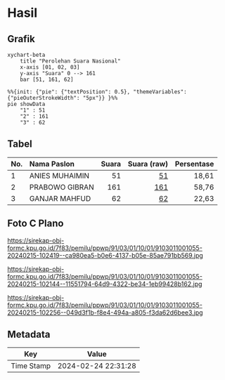 # Hasil

## Grafik

```mermaid
xychart-beta
    title "Perolehan Suara Nasional"
    x-axis [01, 02, 03]
    y-axis "Suara" 0 --> 161
    bar [51, 161, 62]
```

```mermaid
%%{init: {"pie": {"textPosition": 0.5}, "themeVariables": {"pieOuterStrokeWidth": "5px"}} }%%
pie showData
    "1" : 51
    "2" : 161
    "3" : 62
```

## Tabel

| No. | Nama Paslon    | Suara | Suara (raw) | Persentase |
|:--- |:-------------- | -----:| -----------:| ----------:|
| 1   | ANIES MUHAIMIN | 51    | [51][p-1]   | 18,61      |
| 2   | PRABOWO GIBRAN | 161   | [161][p-2]  | 58,76      |
| 3   | GANJAR MAHFUD  | 62    | [62][p-3]   | 22,63      |


[p-1]: https://github.com/gigit-pemilu/pemilu-2024/blob/main/pilpres/hitung-suara/sub/91-papua/sub/03-jayapura/sub/01-sentani/sub/1001-sentani-kota/sub/055-tps/sub/paslon-1.txt
[p-2]: https://github.com/gigit-pemilu/pemilu-2024/blob/main/pilpres/hitung-suara/sub/91-papua/sub/03-jayapura/sub/01-sentani/sub/1001-sentani-kota/sub/055-tps/sub/paslon-2.txt
[p-3]: https://github.com/gigit-pemilu/pemilu-2024/blob/main/pilpres/hitung-suara/sub/91-papua/sub/03-jayapura/sub/01-sentani/sub/1001-sentani-kota/sub/055-tps/sub/paslon-3.txt

## Foto C Plano

https://sirekap-obj-formc.kpu.go.id/7f83/pemilu/ppwp/91/03/01/10/01/9103011001055-20240215-102419--ca980ea5-b0e6-4137-b05e-85ae791bb569.jpg

https://sirekap-obj-formc.kpu.go.id/7f83/pemilu/ppwp/91/03/01/10/01/9103011001055-20240215-102144--11551794-64d9-4322-be34-1eb99428b162.jpg

https://sirekap-obj-formc.kpu.go.id/7f83/pemilu/ppwp/91/03/01/10/01/9103011001055-20240215-102256--049d3f1b-f8e4-494a-a805-f3da62d6bee3.jpg


## Metadata

| Key        | Value               |
| ---------- | ------------------- |
| Time Stamp | 2024-02-24 22:31:28 |



